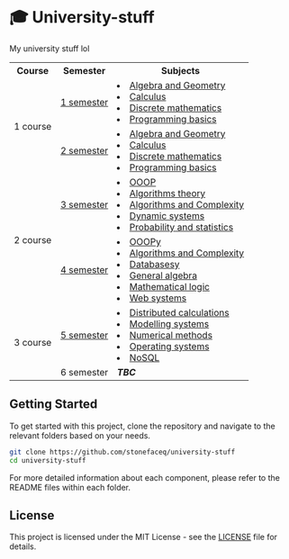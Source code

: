 # 🎓 University-stuff

My university stuff lol

<table>
  <tr>
    <th>Course</th>
    <th>Semester</th>
    <th>Subjects</th>
  </tr>
  <tr>
    <td rowspan="2">1 course</td>
    <td><a href="./sem1">1 semester</a></td>
    <td>
        <li><a href="./sem1/algebra_and_geometry">Algebra and Geometry</a></li>
        <li><a href="./sem1/calculus">Calculus</a></li>
        <li><a href="./sem1/discrete_math">Discrete mathematics</a></li>
        <li><a href="./sem1/programming_basics">Programming basics</a></li>
    </td>
  </tr>
  <tr>
    <td><a href="./sem2">2 semester</a></td>
    <td>
        <li><a href="./sem2/algebra_and_geometry">Algebra and Geometry</a></li>
        <li><a href="./sem2/calculus">Calculus</a></li>
        <li><a href="./sem2/discrete_math">Discrete mathematics</a></li>
        <li><a href="./sem2/programming_basics">Programming basics</a></li>
    </td>
  </tr>
  <tr>
    <td rowspan="2">2 course</td>
    <td><a href="./sem3">3 semester</a></td>
    <td>
        <li><a href="./sem3/OOOP">OOOP</a></li>
        <li><a href="./sem3/algorithm_theory">Algorithms theory</a></li>
        <li><a href="./sem3/algorithms_and_complexity">Algorithms and Complexity</a></li>
        <li><a href="./sem3/dynamic_systems">Dynamic systems</a></li>
        <li><a href="./sem3/probability_and_statistics">Probability and statistics</a></li>
    </td>
  </tr>
  <tr>
    <td><a href="./sem4">4 semester</a></td>
    <td>
        <li><a href="./sem4/OOOP">OOOPy</a></li>
        <li><a href="./sem4/algorithms_and_complexity">Algorithms and Complexity</a></li>
        <li><a href="./sem4/databases">Databasesy</a></li>
        <li><a href="./sem4/general_algebra">General algebra</a></li>
        <li><a href="./sem4/mathematical_logic">Mathematical logic</a></li>
        <li><a href="./sem4/web">Web systems</a></li>
    </td>
  </tr>
  <tr>
    <td rowspan="2">3 course</td>
    <td><a href="./sem5">5 semester</a></td>
    <td>
        <li><a href="./sem5/Distributed_calc">Distributed calculations</a></li>
        <li><a href="./sem5/Modelling_systems">Modelling systems</a></li>
        <li><a href="./sem5/Numerical_methods">Numerical methods</a></li>
        <li><a href="./sem5/OS">Operating systems</a></li>
        <li><a href="./sem5/nosql">NoSQL</a></li>
    </td>
  </tr>
  <tr>
    <td>6 semester</td>
    <td><i><b>TBC</b></i></td>
  </tr>
</table>

## Getting Started

To get started with this project, clone the repository and navigate to the relevant folders based on your needs.

```bash
git clone https://github.com/stonefaceq/university-stuff
cd university-stuff
```

For more detailed information about each component, please refer to the README files within each folder.

## License

This project is licensed under the MIT License - see the [LICENSE](./LICENSE) file for details.
